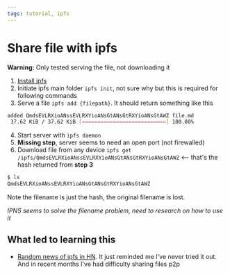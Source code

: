 ```yaml
---
tags: tutorial, ipfs
---
```


# Share file with ipfs

**Warning:** Only tested serving the file, not downloading it

1. [Install ipfs](https://ipfs.io/#install)
2. Initiate ipfs main folder `ipfs init`, not sure why but this is required for following commands
3. Serve a file `ipfs add {filepath}`. It should return something like this
```bash
added QmdsEVLRXioANssEVLRXYioANsGtANsGtRXYioANsGtAWZ file.md
 37.62 KiB / 37.62 KiB [===========================] 100.00%
```
4. Start server with `ipfs daemon`
5. **Missing step**, server seems to need an open port (not firewalled)
6. Download file from any device `ipfs get /ipfs/QmdsEVLRXioANssEVLRXYioANsGtANsGtRXYioANsGtAWZ` <-- that's the hash returned from **step 3**
```bash
$ ls
QmdsEVLRXioANssEVLRXYioANsGtANsGtRXYioANsGtAWZ
```
Note the filename is just the hash, the original filename is lost.

*IPNS seems to solve the filename problem, need to research on how to use it*


## What led to learning this

- [Random news of ipfs in HN](https://blog.ipfs.io/2020-09-24-go-ipfs-0-7-0/). It just reminded me I've never tried it out.\
And in recent months I've had difficulty sharing files p2p
